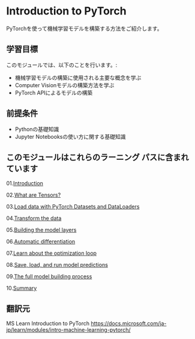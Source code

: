 # Introduction to PyTorch

PyTorchを使って機械学習モデルを構築する方法をご紹介します。

## 学習目標

このモジュールでは、以下のことを行います。:

* 機械学習モデルの構築に使用される主要な概念を学ぶ
* Computer Visionモデルの構築方法を学ぶ
* PyTorch APIによるモデルの構築

## 前提条件

* Pythonの基礎知識
* Jupyter Notebooksの使い方に関する基礎知識

## このモジュールはこれらのラーニング パスに含まれています

01.[Introduction](01.Introduction.md)

02.[What are Tensors?](02.What_are_Tensors.ipynb)

03.[Load data with PyTorch Datasets and DataLoaders](03.Load_data_with_PyTorch_Datasets_and_Dataloaders.ipynb)

04.[Transform the data](04.Transform_the_data.ipynb)

05.[Building the model layers](05.Building_the_model_layers.ipynb)

06.[Automatic differentiation]()

07.[Learn about the optimization loop]()

08.[Save, load, and run model predictions]()

09.[The full model building process]()

10.[Summary]()

## 翻訳元

MS Learn Introduction to PyTorch
<https://docs.microsoft.com/ja-jp/learn/modules/intro-machine-learning-pytorch/>
